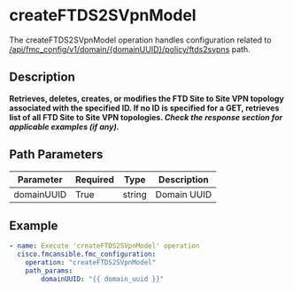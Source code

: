 # createFTDS2SVpnModel

The createFTDS2SVpnModel operation handles configuration related to [/api/fmc_config/v1/domain/{domainUUID}/policy/ftds2svpns](/paths//api/fmc_config/v1/domain/{domain_uuid}/policy/ftds2svpns.md) path.&nbsp;
## Description
**Retrieves, deletes, creates, or modifies the FTD Site to Site VPN topology associated with the specified ID. If no ID is specified for a GET, retrieves list of all FTD Site to Site VPN topologies. _Check the response section for applicable examples (if any)._**

## Path Parameters
| Parameter | Required | Type | Description |
| --------- | -------- | ---- | ----------- |
| domainUUID | True | string | Domain UUID |

## Example
```yaml
- name: Execute 'createFTDS2SVpnModel' operation
  cisco.fmcansible.fmc_configuration:
    operation: "createFTDS2SVpnModel"
    path_params:
        domainUUID: "{{ domain_uuid }}"

```
